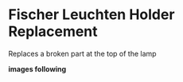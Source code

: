 # Fischer Leuchten Holder Replacement

Replaces a broken part at the top of the lamp

__images following__